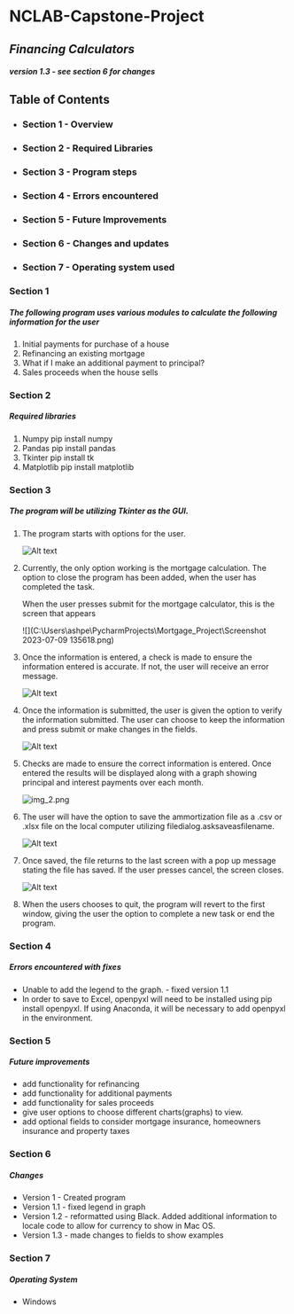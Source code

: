 # NCLAB-Capstone-Project

## _Financing Calculators_

#####  _version 1.3 - see section 6 for changes_

## Table of Contents

- ### Section 1 - Overview
- ### Section 2 - Required Libraries
- ### Section 3 - Program steps
- ### Section 4 - Errors encountered
- ### Section 5 - Future Improvements
- ### Section 6 - Changes and updates
- ### Section 7 - Operating system used

### Section 1

##### The following program uses various modules to calculate the following information for the user

1. Initial payments for purchase of a house
2. Refinancing an existing mortgage
3. What if I make an additional payment to principal?
4. Sales proceeds when the house sells

### Section 2

##### Required libraries

1. Numpy  pip install numpy
2. Pandas pip install pandas
3. Tkinter pip install tk
4. Matplotlib pip install matplotlib


### Section 3    

##### The program will be utilizing Tkinter as the GUI.

1. The program starts with options for the user.

    ![Alt text](image.png)

2. Currently, the only option working is the mortgage calculation.
   The option to close the program has been added, when the user has completed the task.

   When the user presses submit for the mortgage calculator, this is the screen that appears

   ![](C:\Users\ashpe\PycharmProjects\Mortgage_Project\Screenshot 2023-07-09 135618.png)

3. Once the information is entered, a check is made to ensure 
   the information entered is accurate.
   If not, the user will receive an error message.

   ![Alt text](image-3.png)

4. Once the information is submitted, the user is given the option to verify the information submitted.
   The user can choose to keep the information and press submit or make changes in the fields.

   ![Alt text](image-4.png)

5. Checks are made to ensure the correct information is entered.  Once entered the results
   will be displayed along with a graph showing principal and interest payments over each month.  


   ![img_2.png](img_2.png)

6. The user will have the option to save the ammortization file as a .csv  or .xlsx file on the local computer
   utilizing filedialog.asksaveasfilename.

   ![Alt text](image-5.png)

7. Once saved, the file returns to the last screen with a pop up message stating the file has saved.  If the user
   presses cancel, the screen closes.

   ![Alt text](image-6.png)

8. When the users chooses to quit, the program will revert to the first window, giving the user the option to 
   complete a new task or end the program.

### Section 4

##### Errors encountered with fixes

- Unable to add the legend to the graph. - fixed version 1.1
- In order to save to Excel, openpyxl will need to be installed using pip install openpyxl.
   If using Anaconda, it will be necessary to add openpyxl in the environment.    

### Section 5

##### Future improvements

- add functionality for refinancing
- add functionality for additional payments
- add functionality for sales proceeds
- give user options to choose different charts(graphs) to view.
- add optional fields to consider mortgage insurance, homeowners insurance
   and property taxes

### Section 6

##### Changes

- Version 1 - Created program
- Version 1.1 - fixed legend in graph
- Version 1.2 - reformatted using Black.  Added additional information to locale code to 
        allow for currency to show in Mac OS.
- Version 1.3 - made changes to fields to show examples

### Section 7

##### Operating System

- Windows







